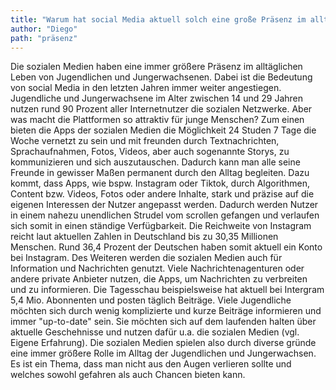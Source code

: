 ```yaml
---
title: "Warum hat social Media aktuell solch eine große Präsenz im alltäglichen Leben?"
author: "Diego"
path: "präsenz"
---
```

Die sozialen Medien haben eine immer größere Präsenz im alltäglichen Leben von Jugendlichen und Jungerwachsenen. Dabei ist die Bedeutung von social Media in den letzten Jahren immer weiter angestiegen. Jugendliche und Jungerwachsene im Alter zwischen 14 und 29 Jahren nutzen rund 90 Prozent aller Internetnutzer die sozialen Netzwerke.
Aber was macht die Plattformen so attraktiv für junge Menschen?
Zum einen bieten die Apps der sozialen Medien die Möglichkeit 24 Studen 7 Tage die Woche vernetzt zu sein und mit freunden durch Textnachrichten, Sprachaufnahmen, Fotos, Videos, aber auch sogenannte Storys, zu kommunizieren und sich auszutauschen. Dadurch kann man alle seine Freunde in gewisser Maßen permanent durch den Alltag begleiten. Dazu kommt, dass Apps, wie bspw. Instagram oder Tiktok, durch Algorithmen, Content bzw. Videos, Fotos oder andere Inhalte, stark und präzise auf die eigenen Interessen der Nutzer angepasst werden. Dadurch werden Nutzer in einem nahezu unendlichen Strudel vom scrollen gefangen und verlaufen sich somit in einen ständige Verfügbarkeit. Die Reichweite von Instagram reicht laut aktuellen Zahlen in Deutschland bis zu 30,35 Millionen Menschen. Rund 36,4 Prozent der Deutschen haben somit aktuell ein Konto bei Instagram. Des Weiteren werden die sozialen Medien auch für Information und Nachrichten genutzt. Viele Nachrichtenagenturen oder andere private Anbieter nutzen, die Apps, um Nachrichten zu verbreiten und zu informieren. Die Tagesschau beispielsweise hat aktuell bei Intergram 5,4 Mio. Abonnenten und posten täglich Beiträge. Viele Jugendliche möchten sich durch wenig komplizierte und kurze Beiträge informieren und immer "up-to-date" sein. Sie möchten sich  auf dem laufenden halten über aktuelle Geschehnisse und nutzen dafür u.a. die sozialen Medien (vgl. Eigene Erfahrung). 
Die sozialen Medien spielen also durch diverse gründe eine immer größere Rolle im Alltag der Jugendlichen und Jungerwachsen. Es ist ein Thema, dass man nicht aus den Augen verlieren sollte und welches sowohl gefahren als auch Chancen bieten kann. 